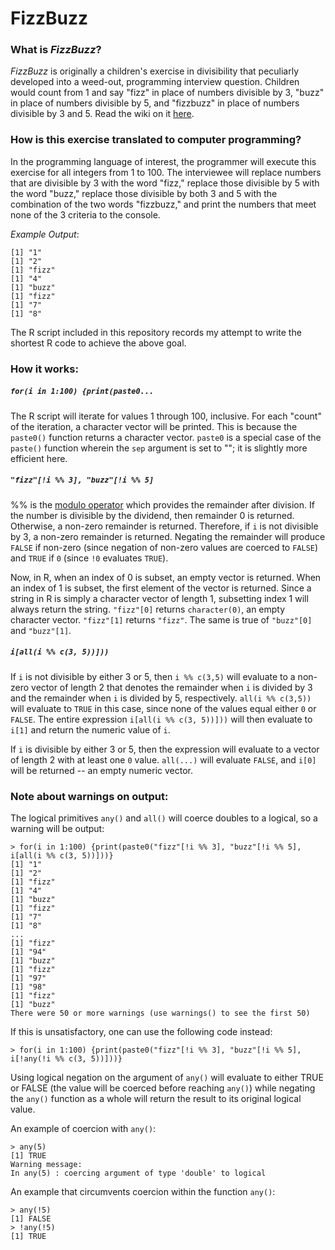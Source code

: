 # FizzBuzz
### What is *FizzBuzz*?
*FizzBuzz* is originally a children's exercise in divisibility that peculiarly developed into a weed-out, programming interview question. Children would count from 1 and say "fizz" in place of numbers divisible by 3, "buzz" in place of numbers divisible by 5, and "fizzbuzz" in place of numbers divisible by 3 and 5. Read the wiki on it [here](https://en.wikipedia.org/wiki/Fizz_buzz).

### How is this exercise translated to computer programming?
In the programming language of interest, the programmer will execute this exercise for all integers from 1 to 100. The interviewee will replace numbers that are divisible by 3 with the word "fizz," replace those divisible by 5 with the word "buzz," replace those divisible by both 3 and 5 with the combination of the two words "fizzbuzz," and print the numbers that meet none of the 3 criteria to the console.

*Example Output*:
```
[1] "1"
[1] "2"
[1] "fizz"
[1] "4"
[1] "buzz"
[1] "fizz"
[1] "7"
[1] "8"
```

The R script included in this repository records my attempt to write the shortest R code to achieve the above goal.

### How it works:
##### ```for(i in 1:100) {print(paste0...```
The R script will iterate for values 1 through 100, inclusive. For each "count" of the iteration, a character vector will be printed. This is because the ```paste0()``` function returns a character vector. ```paste0``` is a special case of the ```paste()``` function wherein the ```sep``` argument is set to ""; it is slightly more efficient here.

##### ```"fizz"[!i %% 3], "buzz"[!i %% 5]```
%% is the [modulo operator](https://en.wikipedia.org/wiki/Modulo_operation) which provides the remainder after division. If the number is divisible by the dividend, then remainder 0 is returned. Otherwise, a non-zero remainder is returned. Therefore, if ```i``` is not divisible by 3, a non-zero remainder is returned. Negating the remainder will produce ```FALSE``` if non-zero (since negation of non-zero values are coerced to ```FALSE```) and ```TRUE``` if ```0``` (since ```!0``` evaluates ```TRUE```).

Now, in R, when an index of 0 is subset, an empty vector is returned. When an index of 1 is subset, the first element of the vector is returned. Since a string in R is simply a character vector of length 1, subsetting index 1 will always return the string. ```"fizz"[0]``` returns ```character(0)```, an empty character vector. ```"fizz"[1]``` returns ```"fizz"```. The same is true of ```"buzz"[0]``` and ```"buzz"[1]```.

##### ```i[all(i %% c(3, 5))]))```
If ```i``` is not divisible by either 3 or 5, then ```i %% c(3,5)``` will evaluate to a non-zero vector of length 2 that denotes the remainder when ```i``` is divided by 3 and the remainder when ```i``` is divided by 5, respectively. ```all(i %% c(3,5))``` will evaluate to ```TRUE``` in this case, since none of the values equal either ```0``` or ```FALSE```. The entire expression ```i[all(i %% c(3, 5))]))``` will then evaluate to ```i[1]``` and return the numeric value of ```i```.

If ```i``` is divisible by either 3 or 5, then the expression will evaluate to a vector of length 2 with at least one ```0``` value. ```all(...)``` will evaluate ```FALSE```, and ```i[0]``` will be returned -- an empty numeric vector.

### Note about warnings on output:

The logical primitives ```any()``` and ```all()``` will coerce doubles to a logical, so a warning will be output:

```
> for(i in 1:100) {print(paste0("fizz"[!i %% 3], "buzz"[!i %% 5], i[all(i %% c(3, 5))]))}
[1] "1"
[1] "2"
[1] "fizz"
[1] "4"
[1] "buzz"
[1] "fizz"
[1] "7"
[1] "8"
...
[1] "fizz"
[1] "94"
[1] "buzz"
[1] "fizz"
[1] "97"
[1] "98"
[1] "fizz"
[1] "buzz"
There were 50 or more warnings (use warnings() to see the first 50)
```
If this is unsatisfactory, one can use the following code instead:
```
> for(i in 1:100) {print(paste0("fizz"[!i %% 3], "buzz"[!i %% 5], i[!any(!i %% c(3, 5))]))}
```
Using logical negation on the argument of ```any()``` will evaluate to either TRUE or FALSE (the value will be coerced before reaching ```any()```) while negating the ```any()``` function as a whole will return the result to
its original logical value.

An example of coercion with ```any()```:

```
> any(5)
[1] TRUE
Warning message:
In any(5) : coercing argument of type 'double' to logical
```

An example that circumvents coercion within the function ```any()```:
```
> any(!5)
[1] FALSE
> !any(!5)
[1] TRUE
